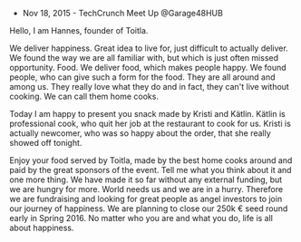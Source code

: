 * Nov 18, 2015 - TechCrunch Meet Up @Garage48HUB

Hello, I am Hannes, founder of Toitla.

We deliver happiness. Great idea to live for, just difficult to actually deliver. We found the way we are all familiar with, but which is just often missed opportunity. Food. We deliver food, which makes people happy. We found people, who can give such a form for the food. They are all around and among us. They really love what they do and in fact, they can't live without cooking. We can call them home cooks.

Today I am happy to present you snack made by Kristi and Kätlin. Kätlin is professional cook, who quit her job at the restaurant to cook for us. Kristi is actually newcomer, who was so happy about the order, that she really showed off tonight.

Enjoy your food served by Toitla, made by the best home cooks around and paid by the great sponsors of the event. Tell me what you think about it and one more thing. We have made it so far without any external funding, but we are hungry for more. World needs us and we are in a hurry. Therefore we are fundraising and looking for great people as angel investors to join our journey of happiness. We are planning to close our 250k € seed round early in Spring 2016. No matter who you are and what you do, life is all about happiness.
